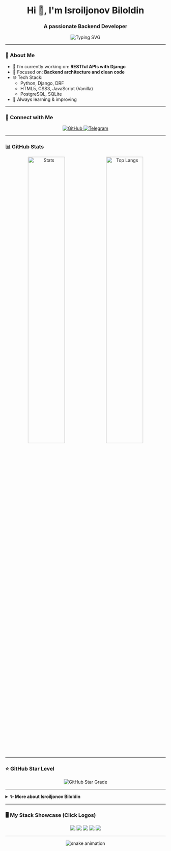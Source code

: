 <h1 align="center">Hi 👋, I'm Isroiljonov Biloldin</h1>
<h3 align="center">A passionate Backend Developer</h3>

<p align="center">
  <img src="https://readme-typing-svg.herokuapp.com?font=Fira+Code&weight=500&size=25&pause=1000&center=true&width=500&lines=Full-Stack+Developer;Backend+Engineer;Python+%7C+Django+%7C+API+%7C+JS+%7C+HTML+%7C+CSS;Welcome+to+my+GitHub+profile!" alt="Typing SVG" />
</p>

---

### 🧠 About Me

- 🔭 I’m currently working on: **RESTful APIs with Django**
- 💼 Focused on: **Backend architecture and clean code**
- 🌐 Tech Stack:
  - Python, Django, DRF
  - HTML5, CSS3, JavaScript (Vanilla)
  - PostgreSQL, SQLite
- 🚀 Always learning & improving

---

### 🚀 Connect with Me

<p align="center">
  <a href="https://github.com/Isroiljonov5" target="_blank">
    <img src="https://img.shields.io/badge/GitHub-Isroiljonov5-181717?style=for-the-badge&logo=github&logoColor=white" alt="GitHub">
  </a>
  <a href="https://t.me/Isroiljonov_05" target="_blank">
    <img src="https://img.shields.io/badge/Telegram-Isroiljonov__05-2CA5E0?style=for-the-badge&logo=telegram&logoColor=white" alt="Telegram">
  </a>
</p>

---

### 📊 GitHub Stats

<p align="center">
  <img src="https://github-readme-stats.vercel.app/api?username=Isroiljonov5&show_icons=true&theme=tokyonight&hide_border=true" alt="Stats" width="48%" />
  <img src="https://github-readme-stats.vercel.app/api/top-langs/?username=Isroiljonov5&layout=compact&theme=tokyonight&hide_border=true" alt="Top Langs" width="48%" />
</p>

---

### ⭐ GitHub Star Level

<p align="center">
  <img src="https://img.shields.io/badge/Stars-Level%20B-%23FFD700?style=for-the-badge&logo=star" alt="GitHub Star Grade"/>
</p>

---

<details>
  <summary><b>✨ More about Isroiljonov Biloldin</b></summary>
  <br/>
  - 🧑‍💻 I enjoy creating efficient and elegant solutions<br/>
  - 📚 I love contributing to open-source projects<br/>
  - 🛠️ Passionate about developer productivity<br/>
</details>

---

### 🖥️ My Stack Showcase (Click Logos)

<p align="center">
  <a href="https://www.python.org" target="_blank"><img src="https://img.shields.io/badge/Python-3670A0?style=for-the-badge&logo=python&logoColor=fff"/></a>
  <a href="https://www.djangoproject.com/" target="_blank"><img src="https://img.shields.io/badge/Django-092E20?style=for-the-badge&logo=django&logoColor=white"/></a>
  <a href="https://developer.mozilla.org/en-US/docs/Web/JavaScript" target="_blank"><img src="https://img.shields.io/badge/JavaScript-F7DF1E?style=for-the-badge&logo=javascript&logoColor=black"/></a>
  <a href="https://developer.mozilla.org/en-US/docs/Web/HTML" target="_blank"><img src="https://img.shields.io/badge/HTML5-E34F26?style=for-the-badge&logo=html5&logoColor=white"/></a>
  <a href="https://developer.mozilla.org/en-US/docs/Web/CSS" target="_blank"><img src="https://img.shields.io/badge/CSS3-1572B6?style=for-the-badge&logo=css3&logoColor=white"/></a>
</p>

---

<div align="center">
  <img src="https://raw.githubusercontent.com/Isroiljonov5/Isroiljonov5/output/github-contribution-grid-snake.svg" alt="snake animation" />
</div>
